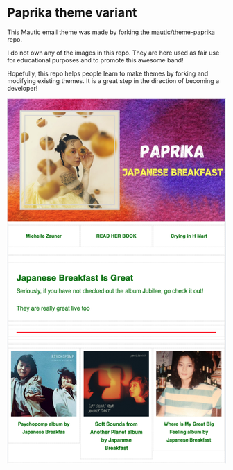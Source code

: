 # Paprika theme variant

This Mautic email theme was made by forking [the mautic/theme-paprika](https://github.com/mautic/theme-paprika) repo.

I do not own any of the images in this repo. They are here used as fair use for educational purposes and to promote this awesome band! 

Hopefully, this repo helps people learn to make themes by forking and modifying existing themes. It is a great step in the direction of becoming a developer! 

![thumbnail preview of the theme-paprika-variant theme](/thumbnail.png)
